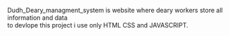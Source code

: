 Dudh_Deary_managment_system is website where deary workers store all information and data <br>
to devlope this project i use  only HTML CSS  and JAVASCRIPT.

